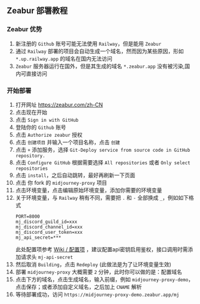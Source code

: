 ## Zeabur 部署教程

### Zeabur 优势
1. 新注册的 `Github` 账号可能无法使用 `Railway`，但是能用 `Zeabur`
2. 通过 `Railway` 部署的项目会自动生成一个域名，然而因为某些原因，形如 `*.up.railway.app` 的域名在国内无法访问
3. `Zeabur` 服务器运行在国外，但是其生成的域名 `*.zeabur.app` 没有被污染,国内可直接访问

### 开始部署

1. 打开网址 https://zeabur.com/zh-CN 
2. 点击现在开始
3. 点击 `Sign in with GitHub`
4. 登陆你的 `Github` 账号
5. 点击 `Authorize zeabur` 授权
6. 点击 `创建项目` 并输入一个项目名称，点击 `创建`
7. 点击 `+` 添加服务，选择 `Git-Deploy service from source code in GitHub repository.`
8. 点击 `Configure GitHub` 根据需要选择 `All repositories` 或者 `Only select repositories`
9. 点击 `install`，之后自动跳转，最好再刷新一下页面
10. 点击 你 fork 的 `midjourney-proxy` 项目
11. 点击环境变量，点击编辑原始环境变量，添加你需要的环境变量
12. 关于环境变量，与 `Railway` 稍有不同，需要把 `.` 和 `-` 全部换成 `_`，例如如下格式
    ```properties
    PORT=8000
    mj_discord_guild_id=xxx
    mj_discord_channel_id=xxx
    mj_discord_user_token=xxx
    mj_api_secret=***
    ```
    此处配置项参考 [Wiki / 配置项](https://github.com/novicezk/midjourney-proxy/wiki/%E9%85%8D%E7%BD%AE%E9%A1%B9) ，建议配置api密钥启用鉴权，接口调用时需添加请求头 `mj-api-secret`
13. 然后取消 `Building`，点击 `Redeploy` (此做法是为了让环境变量生效)
14. 部署 `midjourney-proxy` 大概需要 `2` 分钟，此时你可以做的是：配置域名
15. 点击下方的域名，点击生成域名，输入前缀，例如 `midjourney-proxy-demo`，点击保存；或者添加自定义域名，之后加上 `CNAME` 解析
16. 等待部署成功，访问 `https://midjourney-proxy-demo.zeabur.app/mj`